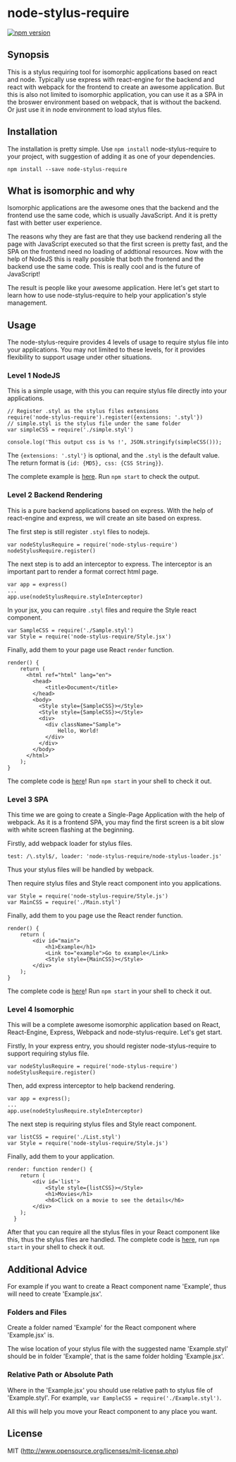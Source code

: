 # node-stylus-require

[![npm version](https://badge.fury.io/js/node-stylus-require.svg)](https://badge.fury.io/js/node-stylus-require)

## Synopsis

This is a stylus requiring tool for isomorphic applications based on react and node. Typically use express with react-engine for the backend and react with webpack for the frontend to create an awesome application. But this is also not limited to isomorphic application, you can use it as a SPA in the broswer environment based on webpack, that is without the backend. Or just use it in node environment to load stylus files.

## Installation

The installation is pretty simple. Use `npm install` node-stylus-require to your project, with suggestion of adding it as one of your dependencies.

    npm install --save node-stylus-require

## What is isomorphic and why

Isomorphic applications are the awesome ones that the backend and the frontend use the same code, which is usually JavaScript. And it is pretty fast with better user experience.

The reasons why they are fast are that they use backend rendering all the page with JavaScript executed so that the first screen is pretty fast, and the SPA on the frontend need no loading of addtional resources. Now with the help of NodeJS this is really possible that both the frontend and the backend use the same code. This is really cool and is the future of JavaScript!

The result is people like your awesome application. Here let's get start to learn how to use node-stylus-require to help your application's style management.

## Usage

The node-stylus-require provides 4 levels of usage to require stylus file into your applications. You may not limited to these levels, for it provides flexibility to support usage under other situations.

### Level 1 NodeJS

This is a simple usage, with this you can require stylus file directly into your applications.

    // Register .styl as the stylus files extensions
    require('node-stylus-require').register({extensions: '.styl'})
    // simple.styl is the stylus file under the same folder
    var simpleCSS = require('./simple.styl')

    console.log('This output css is %s !', JSON.stringify(simpleCSS()));

The `{extensions: '.styl'}` is optional, and the `.styl` is the default value. The return format is `{id: {MD5}, css: {CSS String}}`.

The complete example is [here](https://github.com/chenckang/node-stylus-require/tree/master/examples/level_1_simple-example). Run `npm start` to check the output.

### Level 2 Backend Rendering

This is a pure backend applications based on express. With the help of react-engine and express, we will create an site based on express.

The first step is still register `.styl` files to nodejs.

    var nodeStylusRequire = require('node-stylus-require')
    nodeStylusRequire.register()

The next step is to add an interceptor to express. The interceptor is an important part to render a format correct html page.

    var app = express()
    ...
    app.use(nodeStylusRequire.styleInterceptor)

In your jsx, you can require `.styl` files and require the Style react component.

    var SampleCSS = require('./Sample.styl')
    var Style = require('node-stylus-require/Style.jsx')

Finally, add them to your page use React `render` function.

    render() {
        return (
          <html ref="html" lang="en">
            <head>
                <title>Document</title>
            </head>
            <body>
              <Style style={SampleCSS}></Style>
              <Style style={SampleCSS}></Style>
              <div>
                <div className="Sample">
                    Hello, World!
                </div>
              </div>
            </body>
          </html>
        );
    }

The complete code is [here](https://github.com/chenckang/node-stylus-require/tree/master/examples/level_2_with_react-engine)! Run `npm start` in your shell to check it out.

### Level 3 SPA

This time we are going to create a Single-Page Application with the help of webpack. As it is a frontend SPA, you may find the first screen is a bit slow with white screen flashing at the beginning.

Firstly, add webpack loader for stylus files.

    test: /\.styl$/, loader: 'node-stylus-require/node-stylus-loader.js'

Thus your stylus files will be handled by webpack.

Then require stylus files and Style react component into you applications.

    var Style = require('node-stylus-require/Style.js')
    var MainCSS = require('./Main.styl')

Finally, add them to you page use the React render function.

    render() {
        return (
            <div id="main">
                <h1>Example</h1>
                <Link to="example">Go to example</Link>
                <Style style={MainCSS}></Style>
            </div>
        );
    }

The complete code is [here](https://github.com/chenckang/node-stylus-require/tree/master/examples/level_3_pure-webpack-SPA)! Run `npm start` in your shell to check it out.

### Level 4 Isomorphic

This will be a complete awesome isomorphic application based on React, React-Engine, Express, Webpack and node-stylus-require. Let's get start.

Firstly, In your express entry, you should register node-stylus-require to support requiring stylus file.

    var nodeStylusRequire = require('node-stylus-require')
    nodeStylusRequire.register()

Then, add express interceptor to help backend rendering.

    var app = express();
    ...
    app.use(nodeStylusRequire.styleInterceptor)

The next step is requiring stylus files and Style react component.

    var listCSS = require('./List.styl')
    var Style = require('node-stylus-require/Style.js')

Finally, add them to your application.

    render: function render() {
        return (
            <div id='list'>
                <Style style={listCSS}></Style>
                <h1>Movies</h1>
                <h6>Click on a movie to see the details</h6>
            </div>
        );
      }

After that you can require all the stylus files in your React component like this, thus the stylus files are handled. The complete code is [here](https://github.com/chenckang/node-stylus-require/tree/master/examples/level_4_isomorphic-app), run `npm start` in your shell to check it out.

## Additional Advice

For example if you want to create a React component name 'Example', thus will need to create 'Example.jsx'.

### Folders and Files

Create a folder named 'Example' for the React component where 'Example.jsx' is.

The wise location of your stylus file with the suggested name 'Example.styl' should be in folder 'Example', that is the same folder holding 'Example.jsx'.

### Relative Path or Absolute Path

Where in the 'Example.jsx' you should use relative path to stylus file of 'Example.styl'. For example, `var EampleCSS = require('./Example.styl')`.

All this will help you move your React component to any place you want.

## License

MIT (http://www.opensource.org/licenses/mit-license.php)

